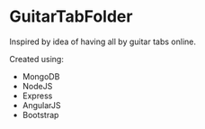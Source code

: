 # GuitarTabFolder

Inspired by idea of having all by guitar tabs online.

Created using:
- MongoDB
- NodeJS
- Express
- AngularJS
- Bootstrap
